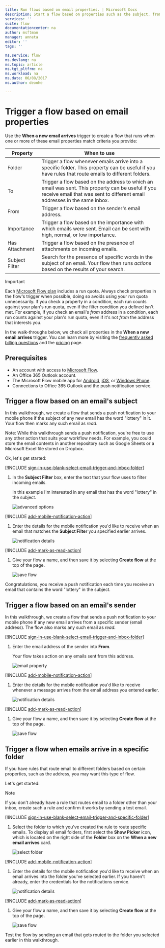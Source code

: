 ```yaml
---
title: Run flows based on email properties. | Microsoft Docs
description: Start a flow based on properties such as the subject, from address, or the recipient of an email.
services: ''
suite: flow
documentationcenter: na
author: msftman
manager: anneta
editor: ''
tags: ''

ms.service: flow
ms.devlang: na
ms.topic: article
ms.tgt_pltfrm: na
ms.workload: na
ms.date: 06/08/2017
ms.author: deonhe

---
```

# Trigger a flow based on email properties
Use the **When a new email arrives** trigger to create a flow that runs when one or more of these email properties match criteria you provide:

| Property | When to use |
| --- | --- |
| Folder |Trigger a flow whenever emails arrive into a specific folder. This property can be useful if you have rules that route emails to different folders. |
| To |Trigger a flow based on the address to which an email was sent. This property can be useful if you receive email that was sent to different email addresses in the same inbox. |
| From |Trigger a flow based on the sender's email address. |
| Importance |Trigger a flow based on the importance with which emails were sent. Email can be sent with high, normal, or low importance. |
| Has Attachment |Trigger a flow based on the presence of attachments on incoming emails. |
| Subject Filter |Search for the presence of specific words in the subject of an email. Your flow then runs *actions* based on the results of your search. |

> [!IMPORTANT]
> Each [Microsoft Flow plan](https://flow.microsoft.com/pricing/) includes a run quota. Always check properties in the flow's trigger when possible, doing so avoids using your run quota unnecessarily. If you check a property in a condition, each run counts against your plan's run quota, even if the filter condition you defined isn't met. For example, if you check an email's *from* address in a condition, each run counts against your plan's run quota, even if it's not *from* the address that interests you.
> 
> 

In the walk-throughs below, we check all properties in the **When a new email arrives** trigger. You can learn more by visiting the [frequently asked billing questions](billing-questions.md#what-counts-as-a-run) and the [pricing](https://ms.flow.microsoft.com/pricing/) page.

## Prerequisites
* An account with access to [Microsoft Flow](https://flow.microsoft.com).
* An Office 365 Outlook account.
* The Microsoft Flow mobile app for [Android](https://aka.ms/flowmobiledocsandroid), [iOS](https://aka.ms/flowmobiledocsios), or [Windows Phone](https://aka.ms/flowmobilewindows).
* Connections to Office 365 Outlook and the push notification service.

## Trigger a flow based on an email's subject
In this walkthrough, we create a flow that sends a push notification to your mobile phone if the subject of any new email has the word "lottery" in it. Your flow then marks any such email as *read*.

Note: While this walkthrough sends a push notification, you're free to use any other action that suits your workflow needs. For example, you could store the email contents in another repository such as Google Sheets or a Microsoft Excel file stored on Dropbox.

Ok, let's get started:

[!INCLUDE [sign-in-use-blank-select-email-trigger-and-inbox-folder](includes/sign-in-use-blank-select-email-trigger-and-inbox-folder.md)]

1. In the **Subject Filter** box, enter the text that your flow uses to filter incoming emails.
   
     In this example I'm interested in any email that has the word "lottery" in the subject.
   
    ![advanced options](./media/email-triggers/email-triggers-subject-text.png)

[!INCLUDE [add-mobile-notification-action](includes/add-mobile-notification-action.md)]

1. Enter the details for the mobile notification you'd like to receive when an email that matches the **Subject Filter** you specified earlier arrives.
   
    ![notification details](./media/email-triggers/email-triggers-4.png)

[!INCLUDE [add-mark-as-read-action](includes/add-mark-as-read-action.md)]

1. Give your flow a name, and then save it by selecting **Create flow** at the top of the page.
   
    ![save flow](./media/email-triggers/email-triggers-subject-notification.png)

Congratulations, you receive a push notification each time you receive an email that contains the word "lottery" in the subject.

## Trigger a flow based on an email's sender
In this walkthrough, we create a flow that sends a push notification to your mobile phone if any new email arrives from a specific sender (email address). The flow also marks any such email as *read*.

[!INCLUDE [sign-in-use-blank-select-email-trigger-and-inbox-folder](includes/sign-in-use-blank-select-email-trigger-and-inbox-folder.md)]

1. Enter the email address of the sender into **From**.
   
     Your flow takes action on any emails sent from this address.
   
    ![email property](./media/email-triggers/email-triggers-from.png)

[!INCLUDE [add-mobile-notification-action](includes/add-mobile-notification-action.md)]

1. Enter the details for the mobile notification you'd like to receive whenever a message arrives from the email address you entered earlier.
   
    ![notification details](./media/email-triggers/email-triggers-sender-notification.png)

[!INCLUDE [add-mark-as-read-action](includes/add-mark-as-read-action.md)]

1. Give your flow a name, and then save it by selecting **Create flow** at the top of the page.
   
    ![save flow](./media/email-triggers/email-triggers-sender-5.png)

## Trigger a flow when emails arrive in a specific folder
If you have rules that route email to different folders based on certain properties, such as the address, you may want this type of flow.

Let's get started:

> [!NOTE]
> If you don't already have a rule that routes email to a folder other than your inbox, create such a rule and confirm it works by sending a test email.
> 
> 

[!INCLUDE [sign-in-use-blank-select-email-trigger-and-specific-folder](includes/sign-in-use-blank-select-email-trigger-and-specific-folder.md)]

1. Select the folder to which you've created the rule to route specific emails. To display all email folders, first select the **Show Picker** icon, which is located on the right side of the **Folder** box on the **When a new email arrives** card.
   
    ![select folder](./media/email-triggers/email-triggers-2.png)

[!INCLUDE [add-mobile-notification-action](includes/add-mobile-notification-action.md)]

1. Enter the details for the mobile notification you'd like to receive when an email arrives into the folder you've selected earlier. If you haven't already, enter the credentials for the notifications service.
   
    ![notification details](./media/email-triggers/email-triggers-folder-notification.png)

[!INCLUDE [add-mark-as-read-action](includes/add-mark-as-read-action.md)]

1. Give your flow a name, and then save it by selecting **Create flow** at the top of the page.
   
    ![save flow](./media/email-triggers/email-triggers-7.png)

Test the flow by sending an email that gets routed to the folder you selected earlier in this walkthrough.

